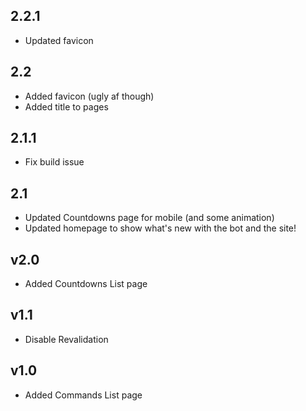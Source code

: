## 2.2.1 
- Updated favicon

## 2.2
- Added favicon (ugly af though)
- Added title to pages

## 2.1.1
- Fix build issue

## 2.1
- Updated Countdowns page for mobile (and some animation)
- Updated homepage to show what's new with the bot and the site!

## v2.0
- Added Countdowns List page

## v1.1
- Disable Revalidation

## v1.0
- Added Commands List page